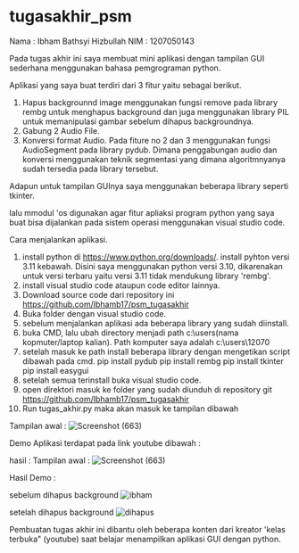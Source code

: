 
# tugasakhir_psm


Nama : Ibham Bathsyi Hizbullah
NIM : 1207050143

Pada tugas akhir ini saya membuat mini aplikasi dengan tampilan GUI sederhana menggunakan bahasa pemgrograman python.

Aplikasi yang saya buat terdiri dari 3 fitur yaitu sebagai berikut.
1. Hapus backgrounnd image menggunakan fungsi remove pada library rembg untuk menghapus background dan juga menggunakan library PIL untuk memanipulasi gambar sebelum dihapus backgroundnya.
2. Gabung 2 Audio File.
3. Konversi format Audio.
Pada fiture no 2 dan 3 menggunakan fungsi AudioSegment pada library pydub. Dimana penggabungan audio dan konversi menggunakan teknik segmentasi yang dimana algoritmnyanya sudah tersedia pada library tersebut.

Adapun untuk tampilan GUInya saya menggunakan beberapa library seperti tkinter.

lalu mmodul 'os digunakan agar fitur apliaksi program python yang saya buat bisa dijalankan pada sistem operasi menggunakan visual studio code.

Cara menjalankan aplikasi.
1. install python di https://www.python.org/downloads/. install pyhton versi 3.11 kebawah. Disini saya menggunakan python versi 3.10, dikarenakan untuk versi terbaru yaitu versi 3.11 tidak mendukung library 'rembg'.
2. install visual studio code ataupun code editor lainnya.
3. Download source code dari repository ini https://github.com/Ibhamb17/psm_tugasakhir 
4. Buka folder dengan visual studio code.
5. sebelum menjalankan aplikasi ada beberapa library yang sudah diinstall.
6. buka CMD, lalu ubah directory menjadi path c:\users\(nama kopmuter/laptop kalian). Path komputer saya adalah c:\users\12070
7. setelah masuk ke path install beberapa library dengan mengetikan script dibawah pada cmd.
pip install pydub
pip install rembg
pip install tkinter
pip install easygui
8. setelah semua terinstall buka visual studio code.
9. open direktori masuk ke folder yang sudah diunduh di repository git https://github.com/Ibhamb17/psm_tugasakhir
10. Run tugas_akhir.py
 maka akan masuk ke tampilan dibawah
 
Tampilan awal :
![Screenshot (663)](https://github.com/Ibhamb17/psm_tugasakhir/assets/78264829/9467baa4-6e24-41b9-bfdd-969568e0354b)


Demo Aplikasi terdapat pada link youtube dibawah :

hasil :
Tampilan awal :
![Screenshot (663)](https://github.com/Ibhamb17/psm_tugasakhir/assets/78264829/9467baa4-6e24-41b9-bfdd-969568e0354b)


Hasil Demo :

sebelum dihapus background
![ibham](https://github.com/Ibhamb17/psm_tugasakhir/assets/78264829/d130dacd-ebbd-45e5-bb7c-4f5c6458cba9)

setelah dihapus background
![dihapus](https://github.com/Ibhamb17/psm_tugasakhir/assets/78264829/6183f1fd-85c0-4a8a-858c-33f9f4ced27e)


Pembuatan tugas akhir ini dibantu oleh beberapa konten dari kreator 'kelas terbuka" (youtube) saat belajar menampilkan aplikasi GUI dengan python.
